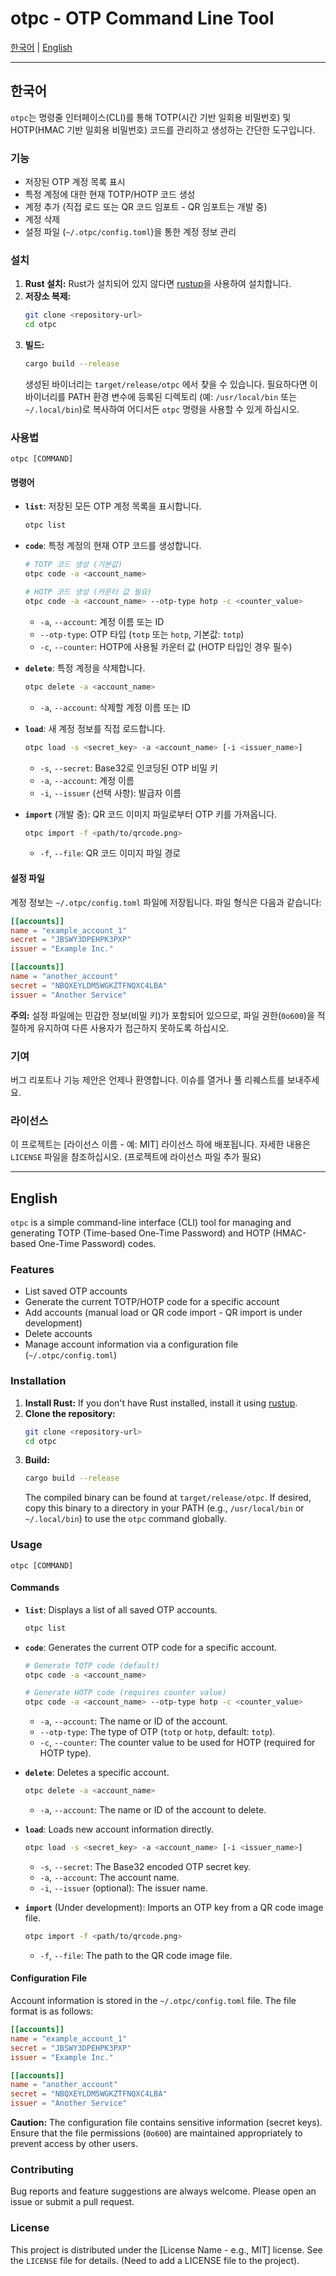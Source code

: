 # otpc - OTP Command Line Tool

[한국어](#korean) | [English](#english)

---

## <a name="korean"></a>한국어

`otpc`는 명령줄 인터페이스(CLI)를 통해 TOTP(시간 기반 일회용 비밀번호) 및 HOTP(HMAC 기반 일회용 비밀번호) 코드를 관리하고 생성하는 간단한 도구입니다.

### 기능

*   저장된 OTP 계정 목록 표시
*   특정 계정에 대한 현재 TOTP/HOTP 코드 생성
*   계정 추가 (직접 로드 또는 QR 코드 임포트 - QR 임포트는 개발 중)
*   계정 삭제
*   설정 파일 (`~/.otpc/config.toml`)을 통한 계정 정보 관리

### 설치

1.  **Rust 설치:** Rust가 설치되어 있지 않다면 [rustup](https://rustup.rs/)을 사용하여 설치합니다.
2.  **저장소 복제:**
    ```bash
    git clone <repository-url>
    cd otpc
    ```
3.  **빌드:**
    ```bash
    cargo build --release
    ```
    생성된 바이너리는 `target/release/otpc` 에서 찾을 수 있습니다. 필요하다면 이 바이너리를 PATH 환경 변수에 등록된 디렉토리 (예: `/usr/local/bin` 또는 `~/.local/bin`)로 복사하여 어디서든 `otpc` 명령을 사용할 수 있게 하십시오.

### 사용법

```
otpc [COMMAND]
```

#### 명령어

*   **`list`**: 저장된 모든 OTP 계정 목록을 표시합니다.
    ```bash
    otpc list
    ```

*   **`code`**: 특정 계정의 현재 OTP 코드를 생성합니다.
    ```bash
    # TOTP 코드 생성 (기본값)
    otpc code -a <account_name>

    # HOTP 코드 생성 (카운터 값 필요)
    otpc code -a <account_name> --otp-type hotp -c <counter_value>
    ```
    *   `-a`, `--account`: 계정 이름 또는 ID
    *   `--otp-type`: OTP 타입 (`totp` 또는 `hotp`, 기본값: `totp`)
    *   `-c`, `--counter`: HOTP에 사용될 카운터 값 (HOTP 타입인 경우 필수)

*   **`delete`**: 특정 계정을 삭제합니다.
    ```bash
    otpc delete -a <account_name>
    ```
    *   `-a`, `--account`: 삭제할 계정 이름 또는 ID

*   **`load`**: 새 계정 정보를 직접 로드합니다.
    ```bash
    otpc load -s <secret_key> -a <account_name> [-i <issuer_name>]
    ```
    *   `-s`, `--secret`: Base32로 인코딩된 OTP 비밀 키
    *   `-a`, `--account`: 계정 이름
    *   `-i`, `--issuer` (선택 사항): 발급자 이름

*   **`import`** (개발 중): QR 코드 이미지 파일로부터 OTP 키를 가져옵니다.
    ```bash
    otpc import -f <path/to/qrcode.png>
    ```
    *   `-f`, `--file`: QR 코드 이미지 파일 경로

#### 설정 파일

계정 정보는 `~/.otpc/config.toml` 파일에 저장됩니다. 파일 형식은 다음과 같습니다:

```toml
[[accounts]]
name = "example_account_1"
secret = "JBSWY3DPEHPK3PXP"
issuer = "Example Inc."

[[accounts]]
name = "another_account"
secret = "NBQXEYLDM5WGKZTFNQXC4LBA"
issuer = "Another Service"
```

**주의:** 설정 파일에는 민감한 정보(비밀 키)가 포함되어 있으므로, 파일 권한(`0o600`)을 적절하게 유지하여 다른 사용자가 접근하지 못하도록 하십시오.

### 기여

버그 리포트나 기능 제안은 언제나 환영합니다. 이슈를 열거나 풀 리퀘스트를 보내주세요.

### 라이선스

이 프로젝트는 [라이선스 이름 - 예: MIT] 라이선스 하에 배포됩니다. 자세한 내용은 `LICENSE` 파일을 참조하십시오. (프로젝트에 라이선스 파일 추가 필요)

---

## <a name="english"></a>English

`otpc` is a simple command-line interface (CLI) tool for managing and generating TOTP (Time-based One-Time Password) and HOTP (HMAC-based One-Time Password) codes.

### Features

*   List saved OTP accounts
*   Generate the current TOTP/HOTP code for a specific account
*   Add accounts (manual load or QR code import - QR import is under development)
*   Delete accounts
*   Manage account information via a configuration file (`~/.otpc/config.toml`)

### Installation

1.  **Install Rust:** If you don't have Rust installed, install it using [rustup](https://rustup.rs/).
2.  **Clone the repository:**
    ```bash
    git clone <repository-url>
    cd otpc
    ```
3.  **Build:**
    ```bash
    cargo build --release
    ```
    The compiled binary can be found at `target/release/otpc`. If desired, copy this binary to a directory in your PATH (e.g., `/usr/local/bin` or `~/.local/bin`) to use the `otpc` command globally.

### Usage

```
otpc [COMMAND]
```

#### Commands

*   **`list`**: Displays a list of all saved OTP accounts.
    ```bash
    otpc list
    ```

*   **`code`**: Generates the current OTP code for a specific account.
    ```bash
    # Generate TOTP code (default)
    otpc code -a <account_name>

    # Generate HOTP code (requires counter value)
    otpc code -a <account_name> --otp-type hotp -c <counter_value>
    ```
    *   `-a`, `--account`: The name or ID of the account.
    *   `--otp-type`: The type of OTP (`totp` or `hotp`, default: `totp`).
    *   `-c`, `--counter`: The counter value to be used for HOTP (required for HOTP type).

*   **`delete`**: Deletes a specific account.
    ```bash
    otpc delete -a <account_name>
    ```
    *   `-a`, `--account`: The name or ID of the account to delete.

*   **`load`**: Loads new account information directly.
    ```bash
    otpc load -s <secret_key> -a <account_name> [-i <issuer_name>]
    ```
    *   `-s`, `--secret`: The Base32 encoded OTP secret key.
    *   `-a`, `--account`: The account name.
    *   `-i`, `--issuer` (optional): The issuer name.

*   **`import`** (Under development): Imports an OTP key from a QR code image file.
    ```bash
    otpc import -f <path/to/qrcode.png>
    ```
    *   `-f`, `--file`: The path to the QR code image file.

#### Configuration File

Account information is stored in the `~/.otpc/config.toml` file. The file format is as follows:

```toml
[[accounts]]
name = "example_account_1"
secret = "JBSWY3DPEHPK3PXP"
issuer = "Example Inc."

[[accounts]]
name = "another_account"
secret = "NBQXEYLDM5WGKZTFNQXC4LBA"
issuer = "Another Service"
```

**Caution:** The configuration file contains sensitive information (secret keys). Ensure that the file permissions (`0o600`) are maintained appropriately to prevent access by other users.

### Contributing

Bug reports and feature suggestions are always welcome. Please open an issue or submit a pull request.

### License

This project is distributed under the [License Name - e.g., MIT] license. See the `LICENSE` file for details. (Need to add a LICENSE file to the project). 